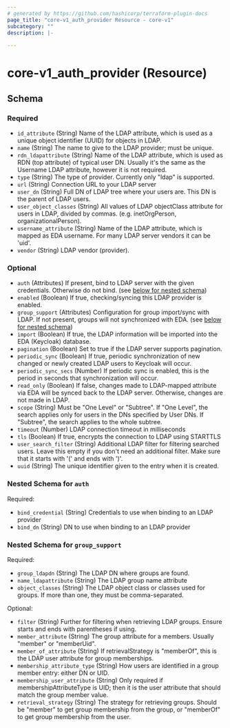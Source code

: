 ```yaml
---
# generated by https://github.com/hashicorp/terraform-plugin-docs
page_title: "core-v1_auth_provider Resource - core-v1"
subcategory: ""
description: |-
  
---
```


# core-v1_auth_provider (Resource)





<!-- schema generated by tfplugindocs -->
## Schema

### Required

- `id_attribute` (String) Name of the LDAP attribute, which is used as a unique object identifier (UUID) for objects in LDAP.
- `name` (String) The name to give to the LDAP provider; must be unique.
- `rdn_ldapattribute` (String) Name of the LDAP attribute, which is used as RDN (top attribute) of typical user DN. Usually it's the same as the Username LDAP attribute, however it is not required.
- `type` (String) The type of provider.  Currently only "ldap" is supported.
- `url` (String) Connection URL to your LDAP server
- `user_dn` (String) Full DN of LDAP tree where your users are. This DN is the parent of LDAP users.
- `user_object_classes` (String) All values of LDAP objectClass attribute for users in LDAP, divided by commas. (e.g. inetOrgPerson, organizationalPerson).
- `username_attribute` (String) Name of the LDAP attribute, which is mapped as EDA username. For many LDAP server vendors it can be 'uid'.
- `vendor` (String) LDAP vendor (provider).

### Optional

- `auth` (Attributes) If present, bind to LDAP server with the given credentials.  Otherwise do not bind. (see [below for nested schema](#nestedatt--auth))
- `enabled` (Boolean) If true, checking/syncing this LDAP provider is enabled.
- `group_support` (Attributes) Configuration for group import/sync with LDAP.  If not present, groups will not synchronized with EDA. (see [below for nested schema](#nestedatt--group_support))
- `import` (Boolean) If true, the LDAP information will be imported into the EDA (Keycloak) database.
- `pagination` (Boolean) Set to true if the LDAP server supports pagination.
- `periodic_sync` (Boolean) If true, periodic synchronization of new changed or newly created LDAP users to Keycloak will occur.
- `periodic_sync_secs` (Number) If periodic sync is enabled, this is the period in seconds that synchronization will occur.
- `read_only` (Boolean) If false, changes made to LDAP-mapped attribute via EDA will be synced back to the LDAP server.  Otherwise, changes are not made in LDAP.
- `scope` (String) Must be "One Level" or "Subtree".  If "One Level", the search applies only for users in the DNs specified by User DNs. If "Subtree", the search applies to the whole subtree.
- `timeout` (Number) LDAP connection timeout in milliseconds
- `tls` (Boolean) If true, encrypts the connection to LDAP using STARTTLS
- `user_search_filter` (String) Additional LDAP filter for filtering searched users. Leave this empty if you don't need an additional filter. Make sure that it starts with '(' and ends with ')'.
- `uuid` (String) The unique identifier given to the entry when it is created.

<a id="nestedatt--auth"></a>
### Nested Schema for `auth`

Required:

- `bind_credential` (String) Credentials to use when binding to an LDAP provider
- `bind_dn` (String) DN to use when binding to an LDAP provider


<a id="nestedatt--group_support"></a>
### Nested Schema for `group_support`

Required:

- `group_ldapdn` (String) The LDAP DN where groups are found.
- `name_ldapattribute` (String) The LDAP group name attribute
- `object_classes` (String) The LDAP object class or classes used for groups. If more than one, they must be comma-separated.

Optional:

- `filter` (String) Further for filtering when retrieving LDAP groups. Ensure starts and ends with parentheses if using.
- `member_attribute` (String) The group attribute for a members.  Usually "member" or "memberUid".
- `member_of_attribute` (String) If retrievalStrategy is "memberOf", this is the LDAP user attribute for group memberships.
- `membership_attribute_type` (String) How users are identified in a group member entry: either DN or UID.
- `membership_user_attribute` (String) Only required if membershipAttributeType is UID; then it is the user attribute that should match the group member value.
- `retrieval_strategy` (String) The strategy for retrieving groups.  Should be "member" to get group membership from the group, or "memberOf" to get group membership from the user.
